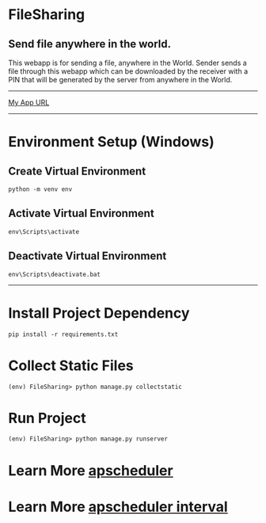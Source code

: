# FileSharing
## Send file anywhere in the world.

<p>
This webapp is for sending a file, anywhere in the World. Sender sends a file through this webapp which can be downloaded by the receiver with a PIN that will be generated by the server from anywhere in the World.</p>

---

[My App URL](https://filesharingbd.pythonanywhere.com/)


---

# Environment Setup (Windows)
## Create Virtual Environment
`python -m venv env`

## Activate Virtual Environment
`env\Scripts\activate`

## Deactivate Virtual Environment
`env\Scripts\deactivate.bat`

---
# Install Project Dependency

`pip install -r requirements.txt`

# Collect Static Files
`(env) FileSharing> python manage.py collectstatic`

# Run Project
`(env) FileSharing> python manage.py runserver`

# Learn More [apscheduler](https://apscheduler.readthedocs.io/en/3.x/index.html)
# Learn More [apscheduler interval](https://apscheduler.readthedocs.io/en/3.x/modules/triggers/interval.html)